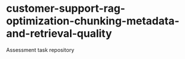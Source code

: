 # customer-support-rag-optimization-chunking-metadata-and-retrieval-quality
Assessment task repository
